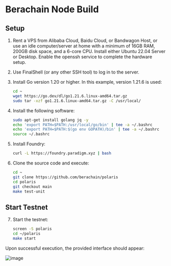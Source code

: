 # Berachain Node Build

## Setup

1. Rent a VPS from Alibaba Cloud, Baidu Cloud, or Bandwagon Host, or use an idle computer/server at home with a minimum of 16GB RAM, 200GB disk space, and a 6-core CPU. Install either Ubuntu 22.04 Server or Desktop. Enable the openssh service to complete the hardware setup.

2. Use FinalShell (or any other SSH tool) to log in to the server.

3. Install Go version 1.20 or higher. In this example, version 1.21.6 is used:

    ```bash
    cd ~
    wget https://go.dev/dl/go1.21.6.linux-amd64.tar.gz
    sudo tar -xzf go1.21.6.linux-amd64.tar.gz -C /usr/local/
    ```

4. Install the following software:

    ```bash
    sudo apt-get install golang jq -y
    echo 'export PATH=$PATH:/usr/local/go/bin' | tee -a ~/.bashrc
    echo 'export PATH=$PATH:$(go env GOPATH)/bin' | tee -a ~/.bashrc
    source ~/.bashrc
    ```

5. Install Foundry:

    ```bash
    curl -L https://foundry.paradigm.xyz | bash
    ```

6. Clone the source code and execute:

    ```bash
    cd ~
    git clone https://github.com/berachain/polaris
    cd polaris
    git checkout main
    make test-unit
    ```

## Start Testnet

7. Start the testnet:

    ```bash
    screen -S polaris
    cd ~/polaris
    make start
    ```

Upon successful execution, the provided interface should appear:

![image](https://github.com/tujj99/Berachain-Node-Build/assets/53027340/4ae8869b-225e-4ede-9750-a87b761d16a3)
